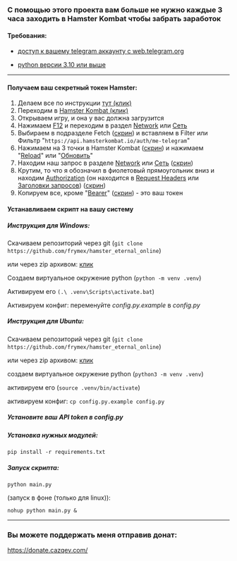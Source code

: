 ### **С помощью этого проекта вам больше не нужно каждые 3 часа заходить в Hamster Kombat чтобы забрать заработок** 

#### Требования:

* <u>доступ к вашему telegram аккаунту с web.telegram.org</u>

* <u>python версии 3.10 или выше</u> 

  

---





#### Получаем ваш секретный токен Hamster:

1. Делаем все по инструкции [тут (клик)](https://github.com/mudachyo/Hamster-Kombat?tab=readme-ov-file#%D1%81%D0%BF%D0%BE%D1%81%D0%BE%D0%B1-1)
2. Переходим в [Hamster Kombat (клик)](https://web.telegram.org/a/#?tgaddr=tg%3A%2F%2Fresolve%3Fdomain%3Dhamster_kombat_bot)
3. Открываем игру, и она у вас должна загрузится 
4. Нажимаем <u>F12</u> и переходим в раздел <u>Network</u> или <u>Сеть</u>
5. Выбираем в подразделе Fetch ([скрин](https://i.imgur.com/RPJhLz9.png)) и вставляем в Filter или Фильтр "`https://api.hamsterkombat.io/auth/me-telegram`"
6. Нажимаем на 3 точки в Hamster Kombat ([скрин](https://i.imgur.com/jXQIdmQ.png)) и нажимаем "<u>Reload</u>" или "<u>Обновить</u>"
7. Находим наш запрос в разделе <u>Network</u> или <u>Сеть</u> ([скрин](https://i.imgur.com/7YBfyWM.png)) 
8. Крутим, то что я обозначил в фиолетовый прямоугольник вниз и находим <u>Authorization</u> (он находится в <u>Request Headers</u> или <u>Заголовки запросов</u>) ([скрин](https://i.imgur.com/7uQszz8.png))
9. Копируем все, кроме "<u>Bearer</u>" ([скрин](https://i.imgur.com/VeUMKhU.png)) - это ваш токен



#### Устанавливаем скрипт на вашу систему

##### Инструкция для Windows:



Скачиваем репозиторий через git (`git clone https://github.com/frymex/hamster_eternal_online`) 

или через zip архивом: [клик](https://github.com/frymex/hamster_eternal_online/archive/refs/heads/main.zip) 



Создаем виртуальное окружение python (`python -m venv .venv`)

Активируем его `(.\ .venv\Scripts\activate.bat`)

Активируем конфиг: переменуйте *config.py.example* в *config.py*


##### Инструкция для Ubuntu:

Скачиваем репозиторий через git (`git clone https://github.com/frymex/hamster_eternal_online`) 

или через zip архивом: [клик](https://github.com/frymex/hamster_eternal_online/archive/refs/heads/main.zip) 

создаем виртуальное окружение python (`python3 -m venv .venv`)

активируем его (`source .venv/bin/activate`)

активируем конфиг: `cp config.py.example config.py`


##### Установите ваш API token в config.py


##### Установка нужных модулей:

`pip install -r requirements.txt`





##### Запуск скрипта:

`python main.py`



(запуск в фоне (только для linux)):

`nohup python main.py &`


---

### Вы можете поддержать меня отправив донат: 

https://donate.cazqev.com/
